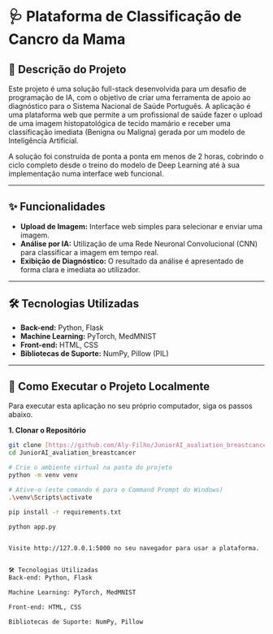 # 🩺 Plataforma de Classificação de Cancro da Mama

## 📝 Descrição do Projeto

Este projeto é uma solução full-stack desenvolvida para um desafio de programação de IA, com o objetivo de criar uma ferramenta de apoio ao diagnóstico para o Sistema Nacional de Saúde Português. A aplicação é uma plataforma web que permite a um profissional de saúde fazer o upload de uma imagem histopatológica de tecido mamário e receber uma classificação imediata (Benigna ou Maligna) gerada por um modelo de Inteligência Artificial.

A solução foi construída de ponta a ponta em menos de 2 horas, cobrindo o ciclo completo desde o treino do modelo de Deep Learning até à sua implementação numa interface web funcional.

---

## ✨ Funcionalidades

-   **Upload de Imagem:** Interface web simples para selecionar e enviar uma imagem.
-   **Análise por IA:** Utilização de uma Rede Neuronal Convolucional (CNN) para classificar a imagem em tempo real.
-   **Exibição de Diagnóstico:** O resultado da análise é apresentado de forma clara e imediata ao utilizador.

---

## 🛠️ Tecnologias Utilizadas

-   **Back-end:** Python, Flask
-   **Machine Learning:** PyTorch, MedMNIST
-   **Front-end:** HTML, CSS
-   **Bibliotecas de Suporte:** NumPy, Pillow (PIL)

---

## 🚀 Como Executar o Projeto Localmente

Para executar esta aplicação no seu próprio computador, siga os passos abaixo.

**1. Clonar o Repositório**
```bash
git clone [https://github.com/Aly-Filho/JuniorAI_avaliation_breastcancer.git](https://github.com/Aly-Filho/JuniorAI_avaliation_breastcancer.git)
cd JuniorAI_avaliation_breastcancer

# Crie o ambiente virtual na pasta do projeto
python -m venv venv

# Ative-o (este comando é para o Command Prompt do Windows)
.\venv\Scripts\activate

pip install -r requirements.txt

python app.py


Visite http://127.0.0.1:5000 no seu navegador para usar a plataforma.


🛠️ Tecnologias Utilizadas
Back-end: Python, Flask

Machine Learning: PyTorch, MedMNIST

Front-end: HTML, CSS

Bibliotecas de Suporte: NumPy, Pillow
